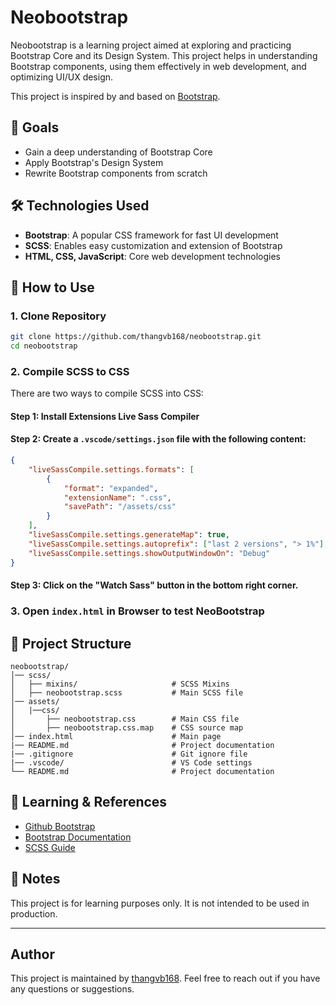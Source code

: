 # Neobootstrap

Neobootstrap is a learning project aimed at exploring and practicing Bootstrap Core and its Design System. This project helps in understanding Bootstrap components, using them effectively in web development, and optimizing UI/UX design.

This project is inspired by and based on [Bootstrap](https://github.com/twbs/bootstrap).

## 🚀 Goals
- Gain a deep understanding of Bootstrap Core
- Apply Bootstrap's Design System
- Rewrite Bootstrap components from scratch

## 🛠 Technologies Used
- **Bootstrap**: A popular CSS framework for fast UI development
- **SCSS**: Enables easy customization and extension of Bootstrap
- **HTML, CSS, JavaScript**: Core web development technologies

## 📌 How to Use

### 1. Clone Repository
```sh
git clone https://github.com/thangvb168/neobootstrap.git
cd neobootstrap
```

### 2. Compile SCSS to CSS
There are two ways to compile SCSS into CSS:

#### Step 1: Install Extensions Live Sass Compiler

#### Step 2: Create a `.vscode/settings.json` file with the following content:
```json
{
    "liveSassCompile.settings.formats": [
        {
            "format": "expanded",
            "extensionName": ".css",
            "savePath": "/assets/css"
        }
    ],
    "liveSassCompile.settings.generateMap": true,
    "liveSassCompile.settings.autoprefix": ["last 2 versions", "> 1%"],
    "liveSassCompile.settings.showOutputWindowOn": "Debug"
}
```
#### Step 3: Click on the "Watch Sass" button in the bottom right corner.

### 3. Open `index.html` in Browser to test NeoBootstrap

## 📂 Project Structure
```
neobootstrap/
│── scss/
│   ├── mixins/                     # SCSS Mixins
│   ├── neobootstrap.scss           # Main SCSS file
│── assets/ 
│   |──css/
│       ├── neobootstrap.css        # Main CSS file
│       ├── neobootstrap.css.map    # CSS source map
│── index.html                      # Main page
|── README.md                       # Project documentation
|── .gitignore                      # Git ignore file
|── .vscode/                        # VS Code settings
└── README.md                       # Project documentation
```

## 📖 Learning & References
- [Github Bootstrap](https://github.com/twbs/bootstrap)
- [Bootstrap Documentation](https://getbootstrap.com/docs/5.3/getting-started/introduction/)
- [SCSS Guide](https://sass-lang.com/guide/)

## 📌 Notes
This project is for learning purposes only. It is not intended to be used in production.

---
## Author
This project is maintained by [thangvb168](https://github.com/thangvb168). Feel free to reach out if you have any questions or suggestions.